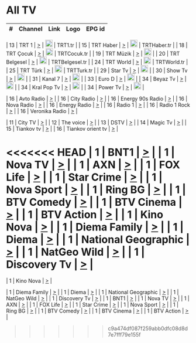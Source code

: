 <h1>All TV</h1>

| #   | Channel        | Link  | Logo | EPG id |
|:---:|:--------------:|:-----:|:----:|:------:|

| 13  | TRT 1            | [>](https://tv-trt1.medya.trt.com.tr/master.m3u8) | <img height="20" src="https://i.imgur.com/j786OLG.png"/> | TRT1.tr |
| 15  | TRT Haber        | [>](https://tv-trthaber.medya.trt.com.tr/master.m3u8) | <img height="20" src="https://i.imgur.com/OVfo8Ab.png"/> | TRTHaber.tr |
| 18  | TRT Çocuk        | [>](https://tv-trtcocuk.medya.trt.com.tr/master.m3u8) | <img height="20" src="https://i.imgur.com/QLFmD6d.png"/> | TRTCocuk.tr |
| 19  | TRT Müzik        | [>](https://tv-trtmuzik.medya.trt.com.tr/master.m3u8) | <img height="20" src="https://i.imgur.com/fIVFCEd.png"/> |
| 20  | TRT Belgesel     | [>](https://tv-trtbelgesel.medya.trt.com.tr/master.m3u8) | <img height="20" src="https://i.imgur.com/MGO87pe.png"/> | TRTBelgesel.tr |
| 24  | TRT World        | [>](https://tv-trtworld.medya.trt.com.tr/master.m3u8) | <img height="20" src="https://i.imgur.com/JEA2xpv.png"/> | TRTWorld.tr |
| 25  | TRT Türk         | [>](https://tv-trtturk.medya.trt.com.tr/master.m3u8) | <img height="20" src="https://i.imgur.com/OSTOQNw.png"/> | TRTTurk.tr |
| 29  | Star Tv   | [>](https://dogus-live.daioncdn.net/startv/startv_360p.m3u8) | <img height="20" src="https://i.imgur.com/IebUZx1.png"/> |
| 30  | Show Tv     | [>](https://ciner-live.daioncdn.net/showtv/showtv.m3u8) | <img height="20" src="https://i.imgur.com/IebUZx1.png"/> |
| 31  | Kanal 7     | [>](https://kanal7-live.daioncdn.net/kanal7/kanal7.m3u8) | <img height="20" src="https://i.imgur.com/IebUZx1.png"/> |
| 33  | Euro D    | [>](https://www.youtube.com/user/KanalD/live) | <img height="20" src="https://i.imgur.com/IebUZx1.png"/> |
| 34  | Beyaz Tv     | [>](https://beyaztv-live.daioncdn.net/beyaztv/beyaztv.m3u8) | <img height="20" src="https://i.imgur.com/IebUZx1.png"/> |
| 34  | Kral Pop Tv     | [>](https://www.youtube.com/watch?v=GuFTuKoXepw) | <img height="20" src="https://i.imgur.com/IebUZx1.png"/> |
| 34  | Power Tv     | [>](https://livetv.powerapp.com.tr/powerTV/powerhd.smil/chunklist.m3u8) | <img height="20" src="https://i.imgur.com/IebUZx1.png"/> |

| 16  | Avto Radio | [>](http://stream.metacast.eu/avtoradio.mp3.m3u) |
| 16  | City Radio | [>](http://stream.metacast.eu/city.aac.m3u) |
| 16  | Energy 90s Radio | [>](http://stream.metacast.eu/energy-90s.m3u) |
| 16  | Nova Radio | [>](http://stream.metacast.eu/nova.aac.m3u) |
| 16  | Energy Radio | [>](http://stream.metacast.eu/nrj.aac.m3u) |
| 16  | Radio 1 | [>](http://stream.metacast.eu/radio1.aac.m3u) |
| 16  | Radio 1 Rock | [>](http://stream.metacast.eu/radio1rock.aac.m3u) |
| 16  | Veronika Radio | [>](http://stream.metacast.eu/veronika.aac.m3u) |

| 11  | City TV | [>](https://tv.city.bg/play/tshls/citytv/index.m3u8) |
| 12  | The voice | [>](https://bss1.neterra.tv/thevoice/thevoice.m3u8) |
| 13  | DSTV | [>](http://46.249.95.140:8081/hls/data.m3u8) |
| 14  | Magic Tv | [>](https://bss1.neterra.tv/magictv/magictv.m3u8) |
| 15  | Tiankov tv | [>](https://streamer103.neterra.tv/tiankov-folk/live.m3u8) |
| 16  | Tiankov orient tv | [>](https://streamer103.neterra.tv/tiankov-orient/live.m3u8) |

<<<<<<< HEAD
| 1 | BNT1 | [>](https://ymkaya.xyz:18163/tv/bnt1/playlist.m3u8?wmsAuthSign=c2VydmVyX3RpbWU9NC8yMS8yMDI1IDE6MDA6MzQgUE0maGFzaF92YWx1ZT00cEJPcHVscUZmN3poSnNrUDB3Z09BPT0mdmFsaWRtaW51dGVzPTYw) |
| 1 | Nova TV | [>](https://ymkaya.xyz:18163/tv/novatv/playlist.m3u8?wmsAuthSign=c2VydmVyX3RpbWU9NC8yMS8yMDI1IDE6MDA6NDMgUE0maGFzaF92YWx1ZT1lUlErZlY4eGI0cWJTUkY5Skw3TmZnPT0mdmFsaWRtaW51dGVzPTYw) |
| 1 | AXN | [>](https://ymkaya.xyz:18163/tv/axn/playlist.m3u8?wmsAuthSign=c2VydmVyX3RpbWU9NC8yMS8yMDI1IDE6MDA6NTQgUE0maGFzaF92YWx1ZT1YdkpKOUFZNWEvamluODRGUksvekJBPT0mdmFsaWRtaW51dGVzPTYw) |
| 1 | FOX Life | [>](https://ymkaya.xyz:18163/tv/foxlife/playlist.m3u8?wmsAuthSign=c2VydmVyX3RpbWU9NC8yMS8yMDI1IDE6MDE6MDMgUE0maGFzaF92YWx1ZT1LWDk3eDJiOVl0MXpoSXQydldPQklnPT0mdmFsaWRtaW51dGVzPTYw) |
| 1 | Star Crime | [>](https://ymkaya.xyz:18163/tv/foxcrime/playlist.m3u8?wmsAuthSign=c2VydmVyX3RpbWU9NC8yMS8yMDI1IDE6MDE6MTMgUE0maGFzaF92YWx1ZT16UE5GSmQzY0tFS3haNm5rdHBzTDlnPT0mdmFsaWRtaW51dGVzPTYw) |
| 1 | Nova Sport | [>](https://ymkaya.xyz:18163/tv/novasport/playlist.m3u8?wmsAuthSign=c2VydmVyX3RpbWU9NC8yMS8yMDI1IDE6MDE6MjMgUE0maGFzaF92YWx1ZT1VL0hHQ015QXJqMXA5YVdjYm81RVpRPT0mdmFsaWRtaW51dGVzPTYw) |
| 1 | Ring BG | [>](https://ymkaya.xyz:18163/tv/ringbg/playlist.m3u8?wmsAuthSign=c2VydmVyX3RpbWU9NC8yMS8yMDI1IDE6MDE6MzIgUE0maGFzaF92YWx1ZT1LZktqWkhsSnNYRHJyR2gxeUxZMTN3PT0mdmFsaWRtaW51dGVzPTYw) |
| 1 | BTV Comedy | [>](https://ymkaya.xyz:18163/tv/btvcomedy/playlist.m3u8?wmsAuthSign=c2VydmVyX3RpbWU9NC8yMS8yMDI1IDE6MDE6NDIgUE0maGFzaF92YWx1ZT1QSm9ReDU1NjQ2eW1OcXd6cktLc2FBPT0mdmFsaWRtaW51dGVzPTYw) |
| 1 | BTV Cinema | [>](https://ymkaya.xyz:18163/tv/btvcinema/playlist.m3u8?wmsAuthSign=c2VydmVyX3RpbWU9NC8yMS8yMDI1IDE6MDE6NTEgUE0maGFzaF92YWx1ZT1tNFpVTVZidUlYTmhkdVMxTmp0QnVBPT0mdmFsaWRtaW51dGVzPTYw) |
| 1 | BTV Action | [>](https://ymkaya.xyz:18163/tv/btvaction/playlist.m3u8?wmsAuthSign=c2VydmVyX3RpbWU9NC8yMS8yMDI1IDE6MDI6MDAgUE0maGFzaF92YWx1ZT0xckd5TjVXcC9vR1I2RThnRFRFUG53PT0mdmFsaWRtaW51dGVzPTYw) |
| 1 | Kino Nova | [>](https://ymkaya.xyz:18163/tv/kinonova/playlist.m3u8?wmsAuthSign=c2VydmVyX3RpbWU9NC8yMS8yMDI1IDE6MDI6MTAgUE0maGFzaF92YWx1ZT1oU2N0NHluZWhBY1NJeW1rL0ZpU1JBPT0mdmFsaWRtaW51dGVzPTYw) |
| 1 | Diema Family | [>](https://ymkaya.xyz:18163/tv/diemafamily/playlist.m3u8?wmsAuthSign=c2VydmVyX3RpbWU9NC8yMS8yMDI1IDE6MDI6MTkgUE0maGFzaF92YWx1ZT1wNVh6bHlQNzdEd3lkQ0d2cG9EQUhnPT0mdmFsaWRtaW51dGVzPTYw) |
| 1 | Diema | [>](https://ymkaya.xyz:18163/tv/diema/playlist.m3u8?wmsAuthSign=c2VydmVyX3RpbWU9NC8yMS8yMDI1IDE6MDI6MjkgUE0maGFzaF92YWx1ZT1jMXdDK0pwU3QxTis0cXJxakdWRWp3PT0mdmFsaWRtaW51dGVzPTYw) |
| 1 | National Geographic | [>](https://ymkaya.xyz:18163/tv/natgeo/playlist.m3u8?wmsAuthSign=c2VydmVyX3RpbWU9NC8yMS8yMDI1IDE6MDI6MzggUE0maGFzaF92YWx1ZT1GY3ZhdGhsRUdpYnpFSU51SEhDaHlnPT0mdmFsaWRtaW51dGVzPTYw) |
| 1 | NatGeo Wild | [>](https://ymkaya.xyz:18163/tv/natgeowild/playlist.m3u8?wmsAuthSign=c2VydmVyX3RpbWU9NC8yMS8yMDI1IDE6MDI6NDcgUE0maGFzaF92YWx1ZT1sUUUyUzNhUnIxVWpVVUZmY3JXamVBPT0mdmFsaWRtaW51dGVzPTYw) |
| 1 | Discovery Tv | [>](https://ymkaya.xyz:18163/tv/discovery/playlist.m3u8?wmsAuthSign=c2VydmVyX3RpbWU9NC8yMS8yMDI1IDE6MDI6NTcgUE0maGFzaF92YWx1ZT1kVk1DZ3k4dXRxRGd0STNta0VpL2lnPT0mdmFsaWRtaW51dGVzPTYw) |
=======


| 1 | Kino Nova | [>](https://ymkaya.xyz:11336/tv/kinonova/playlist.m3u8?wmsAuthSign=c2VydmVyX3RpbWU9MS8yLzIwMjUgNDo0MDoyMCBBTSZoYXNoX3ZhbHVlPWlFS1FrWEtMMVRFM3l5YklUWUJQUHc9PSZ2YWxpZG1pbnV0ZXM9NjA=) |

| 1 | Diema Family | [>](https://ymkaya.xyz:11336/tv/diemafamily/playlist.m3u8?wmsAuthSign=c2VydmVyX3RpbWU9MS8yLzIwMjUgNDo0MDozMCBBTSZoYXNoX3ZhbHVlPUVUaTVKTldvZTF5WVVCM0YwL21kaXc9PSZ2YWxpZG1pbnV0ZXM9NjA=) |
| 1 | Diema | [>](https://ymkaya.xyz:11336/tv/diema/playlist.m3u8?wmsAuthSign=c2VydmVyX3RpbWU9MS8yLzIwMjUgNDo0MDo0MCBBTSZoYXNoX3ZhbHVlPVlYMWVJT2NuUjNpUTBsaytEUFFOS2c9PSZ2YWxpZG1pbnV0ZXM9NjA=) |
| 1 | National Geographic | [>](https://ymkaya.xyz:11336/tv/natgeo/playlist.m3u8?wmsAuthSign=c2VydmVyX3RpbWU9MS8yLzIwMjUgNDo0MTo0MSBBTSZoYXNoX3ZhbHVlPTJQTlVmcG5nYWx0M013eUhGRGxnd0E9PSZ2YWxpZG1pbnV0ZXM9NjA=) |
| 1 | NatGeo Wild | [>](https://ymkaya.xyz:11336/tv/natgeowild/playlist.m3u8?wmsAuthSign=c2VydmVyX3RpbWU9MS8yLzIwMjUgNDo0MTo1MSBBTSZoYXNoX3ZhbHVlPVl1OXZaTTliN0hGWEN3eDBYd1duNkE9PSZ2YWxpZG1pbnV0ZXM9NjA=) |
| 1 | Discovery Tv | [>](https://ymkaya.xyz:11336/tv/discovery/playlist.m3u8?wmsAuthSign=c2VydmVyX3RpbWU9MS8yLzIwMjUgNDo0MjowMSBBTSZoYXNoX3ZhbHVlPWtBQmdLNlY2RmQwWElzMVYzSDJyVkE9PSZ2YWxpZG1pbnV0ZXM9NjA=) |
| 1 | BNT1 | [>](https://ymkaya.xyz:11336/tv/bnt1/playlist.m3u8?wmsAuthSign=c2VydmVyX3RpbWU9MS8yLzIwMjUgNDozODozOCBBTSZoYXNoX3ZhbHVlPVVrMVlRQXpJWlhYeUh6ZFVpSC9NMUE9PSZ2YWxpZG1pbnV0ZXM9NjA=) |
| 1 | Nova TV | [>](https://ymkaya.xyz:11336/tv/novatv/playlist.m3u8?wmsAuthSign=c2VydmVyX3RpbWU9MS8yLzIwMjUgNDozODo0OCBBTSZoYXNoX3ZhbHVlPUVxQjh1a0ZzYkVGZU8zZDFGTzdreVE9PSZ2YWxpZG1pbnV0ZXM9NjA=) |
| 1 | AXN | [>](https://ymkaya.xyz:11336/tv/axn/playlist.m3u8?wmsAuthSign=c2VydmVyX3RpbWU9MS8yLzIwMjUgNDozODo1OCBBTSZoYXNoX3ZhbHVlPUpkWStGY1hkNXhaOVpPZ0thQ0FZL3c9PSZ2YWxpZG1pbnV0ZXM9NjA=) |
| 1 | FOX Life | [>](https://ymkaya.xyz:11336/tv/foxlife/playlist.m3u8?wmsAuthSign=c2VydmVyX3RpbWU9MS8yLzIwMjUgNDozOToxMCBBTSZoYXNoX3ZhbHVlPWt1ZDc1T3AzYlZDTjJnSy9TU0xJZlE9PSZ2YWxpZG1pbnV0ZXM9NjA=) |
| 1 | Star Crime | [>](https://ymkaya.xyz:11336/tv/foxcrime/playlist.m3u8?wmsAuthSign=c2VydmVyX3RpbWU9MS8yLzIwMjUgNDozOToyMCBBTSZoYXNoX3ZhbHVlPXIwVU45Nm9FR1l2enNkTG9TanBxbmc9PSZ2YWxpZG1pbnV0ZXM9NjA=) |
| 1 | Nova Sport | [>](https://ymkaya.xyz:11336/tv/novasport/playlist.m3u8?wmsAuthSign=c2VydmVyX3RpbWU9MS8yLzIwMjUgNDozOTozMCBBTSZoYXNoX3ZhbHVlPXlSZ0UxazVaM0xhSmc0NmR4T0c1T2c9PSZ2YWxpZG1pbnV0ZXM9NjA=) |
| 1 | Ring BG | [>](https://ymkaya.xyz:11336/tv/ringbg/playlist.m3u8?wmsAuthSign=c2VydmVyX3RpbWU9MS8yLzIwMjUgNDozOTo0MCBBTSZoYXNoX3ZhbHVlPTR4aUlFNHVUYWN4enY1WkVuOFZma2c9PSZ2YWxpZG1pbnV0ZXM9NjA=) |
| 1 | BTV Comedy | [>](https://ymkaya.xyz:11336/tv/btvcomedy/playlist.m3u8?wmsAuthSign=c2VydmVyX3RpbWU9MS8yLzIwMjUgNDozOTo1MCBBTSZoYXNoX3ZhbHVlPUtrMTJ2RHNTTUU1RFp1ZkVOdXFSK3c9PSZ2YWxpZG1pbnV0ZXM9NjA=) |
| 1 | BTV Cinema | [>](https://ymkaya.xyz:11336/tv/btvcinema/playlist.m3u8?wmsAuthSign=c2VydmVyX3RpbWU9MS8yLzIwMjUgNDozOTo1OSBBTSZoYXNoX3ZhbHVlPTZWcU9FZW56cG1NM1lrYy8xNE5NeHc9PSZ2YWxpZG1pbnV0ZXM9NjA=) |
| 1 | BTV Action | [>](https://ymkaya.xyz:11336/tv/btvaction/playlist.m3u8?wmsAuthSign=c2VydmVyX3RpbWU9MS8yLzIwMjUgNDo0MDoxMCBBTSZoYXNoX3ZhbHVlPUlDd0ErRkZVWThyMVZwR3c2REdGZ3c9PSZ2YWxpZG1pbnV0ZXM9NjA=) |
>>>>>>> c9a474df087f259abb0dfc08d8d7e7fff79e155f
